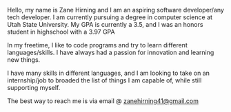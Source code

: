Hello, my name is Zane Hirning and I am an aspiring software developer/any tech developer. I am currently pursuing a degree in computer science at Utah State University. My GPA is currently a 3.5, and I was an honors student in highschool with a 3.97 GPA

In my freetime, I like to code programs and try to learn different languages/skills. I have always had a passion for innovation and learning new things.

I have many skills in different languages, and I am looking to take on an internship/job to broaded the list of things I am capable of, while still supporting myself.

The best way to reach me is via email @ zanehirning41@gmail.com
